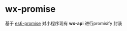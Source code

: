 # wx-promise
基于 [es6-promise](https://github.com/stefanpenner/es6-promise) 对小程序现有 **wx-api** 进行promisify 封装
